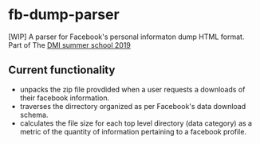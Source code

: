 # fb-dump-parser
[WIP] A parser for Facebook's personal informaton dump HTML format.
Part of The [DMI summer school 2019](https://summerschool.uva.nl/content/summer-courses/digital-methods-summer-school/digital-methods-summer-school.html?1562660345370) 

## Current functionality 
* unpacks the zip file provdided when a user requests a downloads of their facebook information.
* traverses the dirrectory organized as per Facebook's data download schema.
* calculates the file size for each top level directory (data category) as a metric of the quantity of information pertaining to a facebook profile.
